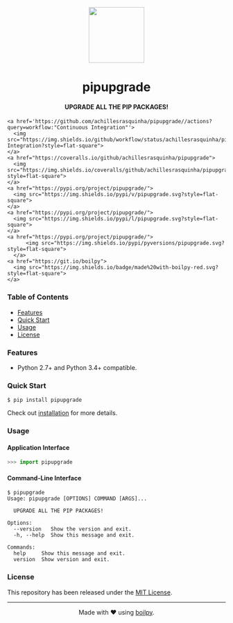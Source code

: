 <div align="center">
  <img src=".github/assets/logo.png" height="128">
  <h1>
      pipupgrade
  </h1>
  <h4>UPGRADE ALL THE PIP PACKAGES!</h4>
</div>

<p align="center">
    
    <a href='https://github.com/achillesrasquinha/pipupgrade//actions?query=workflow:"Continuous Integration"'>
      <img src="https://img.shields.io/github/workflow/status/achillesrasquinha/pipupgrade/Continuous Integration?style=flat-square">
    </a>
    <a href="https://coveralls.io/github/achillesrasquinha/pipupgrade">
      <img src="https://img.shields.io/coveralls/github/achillesrasquinha/pipupgrade.svg?style=flat-square">
    </a>
    <a href="https://pypi.org/project/pipupgrade/">
      <img src="https://img.shields.io/pypi/v/pipupgrade.svg?style=flat-square">
    </a>
    <a href="https://pypi.org/project/pipupgrade/">
      <img src="https://img.shields.io/pypi/l/pipupgrade.svg?style=flat-square">
    </a>
    <a href="https://pypi.org/project/pipupgrade/">
		  <img src="https://img.shields.io/pypi/pyversions/pipupgrade.svg?style=flat-square">
	  </a>
    <a href="https://git.io/boilpy">
      <img src="https://img.shields.io/badge/made%20with-boilpy-red.svg?style=flat-square">
    </a>
</p>

### Table of Contents
* [Features](#features)
* [Quick Start](#quick-start)
* [Usage](#usage)
* [License](#license)

### Features
* Python 2.7+ and Python 3.4+ compatible.

### Quick Start

```shell
$ pip install pipupgrade
```

Check out [installation](docs/source/installation.md) for more details.

### Usage

#### Application Interface

```python
>>> import pipupgrade
```


#### Command-Line Interface

```console
$ pipupgrade
Usage: pipupgrade [OPTIONS] COMMAND [ARGS]...

  UPGRADE ALL THE PIP PACKAGES!

Options:
  --version   Show the version and exit.
  -h, --help  Show this message and exit.

Commands:
  help     Show this message and exit.
  version  Show version and exit.
```


### License

This repository has been released under the [MIT License](LICENSE).

---

<div align="center">
  Made with ❤️ using <a href="https://git.io/boilpy">boilpy</a>.
</div>